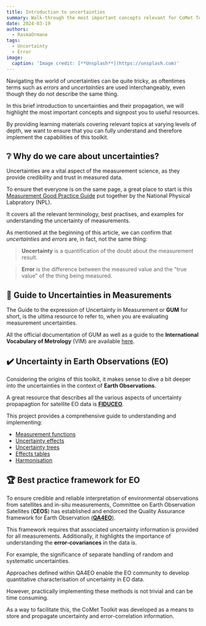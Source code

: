 ```yaml
---
title: Introduction to uncertainties
summary: Walk-through the most important concepts relevant for CoMet Toolkit and its applications. 
date: 2024-03-19
authors:
  - RasmaOrmane
tags:
  - Uncertainty
  - Error
image:
  caption: 'Image credit: [**Unsplash**](https://unsplash.com)'
---
```


Navigating the world of uncertainties can be quite tricky, as oftentimes terms such as _errors_ and _uncertainties_ are used interchangeably, even though they do not describe the same thing.

In this brief introduction to uncertainties and their propagation, we will highlight the most important concepts and signpost you to useful resources. 

By providing learning materials covering relevant topics at varying levels of depth, we want to ensure that you can fully understand and therefore implement the capabilities of this toolkit. 

## ❔ Why do we care about uncertainties?

Uncertainties are a vital aspect of the measurement science, as they provide credibility and trust in measured data. 

To ensure thet everyone is on the same page, a great place to start is this [Measurement Good Practice Guide](https://eprintspublications.npl.co.uk/1568/1/MGPG11.pdf#:~:text=Every%20measurement%20is%20subject%20to%20some%20uncertainty.%20A,environment%2C%20from%20the%20operator%2C%20and%20from%20other%20sources.) put together by the National Physical Labpratory (NPL).

It covers all the relevant terminology, best practises, and examples for understanding the uncertainty of measurements. 

As mentioned at the beginning of this article, we can confirm that _uncertainties_ and _errors_ are, in fact, not the same thing: 

  > **Uncertainty** is a quantification of the doubt about the measurement result. 


  > **Error** is the difference between the measured value and the "true value" of the thing being measured. 


## 📜 **G**uide to **U**ncertainties in **M**easurements

The Guide to the expression of Uncertainty in Measurement or **GUM** for short, is the ultima resource to refer to, when you are evaluating measurement uncertainties. 

All the official documentation of GUM as well as a guide to the **International Vocabulary of Metrology** (VIM) are available [here](https://www.bipm.org/en/committees/jc/jcgm/publications). 


## ✔️ Uncertainty in Earth Observations (EO)

Considering the origins of this toolkit, it makes sense to dive a bit deeper into the uncertainties in the context of **Earth Observations**.

A great resource that describes all the various aspects of uncertainty propapagtion for satellite EO data is [**FIDUCEO**](https://research.reading.ac.uk/fiduceo/). 

This project provides a comprehensive guide to understanding and implementing:

  - [Measurement functions](https://research.reading.ac.uk/fiduceo/fcdrs/theoretical-basis-2/1-determining-the-measurement-function/)
  - [Uncertainty effects](https://research.reading.ac.uk/fiduceo/fcdrs/theoretical-basis-2/2-defining-uncertainty-effects/)
  - [Uncertainty trees](https://research.reading.ac.uk/fiduceo/fcdrs/theoretical-basis-2/2-defining-uncertainty-effects/)
  - [Effects tables](https://research.reading.ac.uk/fiduceo/fcdrs/theoretical-basis-2/4-completing-the-effects-table/)
  - [Harmonisation](https://research.reading.ac.uk/fiduceo/fcdrs/harmonisation/)


## 🏆 Best practice framework for EO

To ensure credible and reliable interpretation of environmental observations from satellites and in-situ measurements, Committee on Earth Observation Satellites (**CEOS**) has established and endorced the Quality Assurance framework for Earth Observation [(**QA4EO**)](https://qa4eo.org/). 

This framework requires that associated uncertainty information is provided for all measurements. Additionally, it highlights the importance of understanding the **error-covariances** in the data is. 

For example, the significance of separate handling of random and systematic uncertainties.

Approaches defined within QA4EO enable the EO community to develop quantitative characterisation of uncertainty in EO data. 

However, practically implementing these methods is not trivial and can be time consuming. 

As a way to facilitate this, the CoMet Toolkit was developed as a means to store and propagate uncertainty and error-correlation information. 




